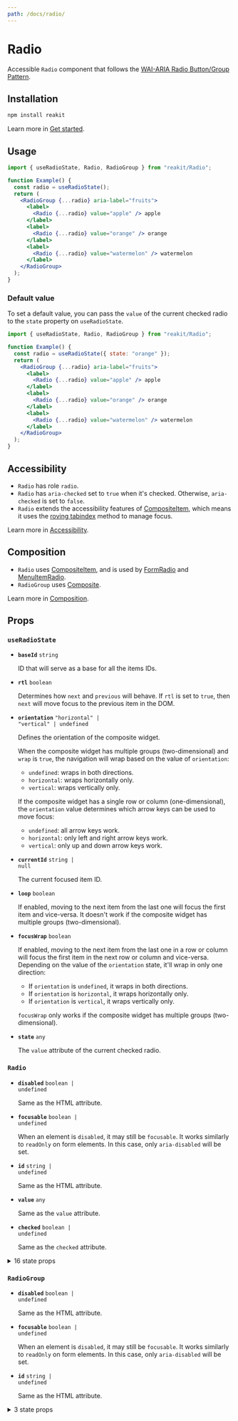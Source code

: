 ```yaml
---
path: /docs/radio/
---
```


# Radio

Accessible `Radio` component that follows the [WAI-ARIA Radio Button/Group Pattern](https://www.w3.org/TR/wai-aria-practices/#radiobutton).

<carbon-ad></carbon-ad>

## Installation

```sh
npm install reakit
```

Learn more in [Get started](/docs/get-started/).

## Usage

```jsx
import { useRadioState, Radio, RadioGroup } from "reakit/Radio";

function Example() {
  const radio = useRadioState();
  return (
    <RadioGroup {...radio} aria-label="fruits">
      <label>
        <Radio {...radio} value="apple" /> apple
      </label>
      <label>
        <Radio {...radio} value="orange" /> orange
      </label>
      <label>
        <Radio {...radio} value="watermelon" /> watermelon
      </label>
    </RadioGroup>
  );
}
```

### Default value

To set a default value, you can pass the `value` of the current checked radio to the `state` property on `useRadioState`.

```jsx
import { useRadioState, Radio, RadioGroup } from "reakit/Radio";

function Example() {
  const radio = useRadioState({ state: "orange" });
  return (
    <RadioGroup {...radio} aria-label="fruits">
      <label>
        <Radio {...radio} value="apple" /> apple
      </label>
      <label>
        <Radio {...radio} value="orange" /> orange
      </label>
      <label>
        <Radio {...radio} value="watermelon" /> watermelon
      </label>
    </RadioGroup>
  );
}
```

## Accessibility

- `Radio` has role `radio`.
- `Radio` has `aria-checked` set to `true` when it's checked. Otherwise, `aria-checked` is set to `false`.
- `Radio` extends the accessibility features of [CompositeItem](/docs/composite/#accessibility), which means it uses the [roving tabindex](https://www.w3.org/TR/wai-aria-practices-1.1/#kbd_roving_tabindex) method to manage focus.

Learn more in [Accessibility](/docs/accessibility/).

## Composition

- `Radio` uses [CompositeItem](/docs/composite/), and is used by [FormRadio](/docs/form/) and [MenuItemRadio](/docs/radio/).
- `RadioGroup` uses [Composite](/docs/composite/).

Learn more in [Composition](/docs/composition/#props-hooks).

## Props

<!-- Automatically generated -->

### `useRadioState`

- **`baseId`**
  <code>string</code>

  ID that will serve as a base for all the items IDs.

- **`rtl`**
  <code>boolean</code>

  Determines how `next` and `previous` will behave. If `rtl` is set to `true`,
then `next` will move focus to the previous item in the DOM.

- **`orientation`**
  <code>&#34;horizontal&#34; | &#34;vertical&#34; | undefined</code>

  Defines the orientation of the composite widget.

  When the composite widget has multiple groups (two-dimensional) and `wrap`
is `true`, the navigation will wrap based on the value of `orientation`:
  - `undefined`: wraps in both directions.
  - `horizontal`: wraps horizontally only.
  - `vertical`: wraps vertically only.

  If the composite widget has a single row or column (one-dimensional), the
`orientation` value determines which arrow keys can be used to move focus:
  - `undefined`: all arrow keys work.
  - `horizontal`: only left and right arrow keys work.
  - `vertical`: only up and down arrow keys work.

- **`currentId`**
  <code>string | null</code>

  The current focused item ID.

- **`loop`**
  <code>boolean</code>

  If enabled, moving to the next item from the last one will focus the first
item and vice-versa. It doesn't work if the composite widget has multiple
groups (two-dimensional).

- **`focusWrap`**
  <code>boolean</code>

  If enabled, moving to the next item from the last one in a row or column
will focus the first item in the next row or column and vice-versa.
Depending on the value of the `orientation` state, it'll wrap in only one
direction:
  - If `orientation` is `undefined`, it wraps in both directions.
  - If `orientation` is `horizontal`, it wraps horizontally only.
  - If `orientation` is `vertical`, it wraps vertically only.

  `focusWrap` only works if the composite widget has multiple groups
(two-dimensional).

- **`state`**
  <code>any</code>

  The `value` attribute of the current checked radio.

### `Radio`

- **`disabled`**
  <code>boolean | undefined</code>

  Same as the HTML attribute.

- **`focusable`**
  <code>boolean | undefined</code>

  When an element is `disabled`, it may still be `focusable`. It works
similarly to `readOnly` on form elements. In this case, only
`aria-disabled` will be set.

- **`id`**
  <code>string | undefined</code>

  Same as the HTML attribute.

- **`value`**
  <code>any</code>

  Same as the `value` attribute.

- **`checked`**
  <code>boolean | undefined</code>

  Same as the `checked` attribute.

<details><summary>16 state props</summary>

> These props are returned by the state hook. You can spread them into this component (`{...state}`) or pass them separately. You can also provide these props from your own state logic.

- **`baseId`**
  <code>string</code>

  ID that will serve as a base for all the items IDs.

- **`orientation`**
  <code>&#34;horizontal&#34; | &#34;vertical&#34; | undefined</code>

  Defines the orientation of the composite widget.

  When the composite widget has multiple groups (two-dimensional) and `wrap`
is `true`, the navigation will wrap based on the value of `orientation`:
  - `undefined`: wraps in both directions.
  - `horizontal`: wraps horizontally only.
  - `vertical`: wraps vertically only.

  If the composite widget has a single row or column (one-dimensional), the
`orientation` value determines which arrow keys can be used to move focus:
  - `undefined`: all arrow keys work.
  - `horizontal`: only left and right arrow keys work.
  - `vertical`: only up and down arrow keys work.

- **`currentId`**
  <code>string | null</code>

  The current focused item ID.

- **`items`**
  <code>Item[]</code>

  Lists all the composite items.

- **`registerItem`**
  <code>(item: Item) =&#62; void</code>

  Registers a composite item.

- **`unregisterItem`**
  <code>(id: string) =&#62; void</code>

  Unregisters a composite item.

- **`move`**
  <code>(id: string | null) =&#62; void</code>

  Moves focus to a given item ID.

- **`setCurrentId`**
  <code>(value: SetStateAction&#60;string | null&#62;) =&#62; void</code>

  Sets `currentId`.

- **`next`**
  <code>(unstable_allTheWay?: boolean | undefined) =&#62; void</code>

  Moves focus to the next item.

- **`previous`**
  <code>(unstable_allTheWay?: boolean | undefined) =&#62; void</code>

  Moves focus to the previous item.

- **`up`**
  <code>(unstable_allTheWay?: boolean | undefined) =&#62; void</code>

  Moves focus to the item above.

- **`down`**
  <code>(unstable_allTheWay?: boolean | undefined) =&#62; void</code>

  Moves focus to the item below.

- **`first`**
  <code>() =&#62; void</code>

  Moves focus to the first item.

- **`last`**
  <code>() =&#62; void</code>

  Moves focus to the last item.

- **`state`**
  <code>any</code>

  The `value` attribute of the current checked radio.

- **`setState`**
  <code>(value: any) =&#62; void</code>

  Sets `state`.

</details>

### `RadioGroup`

- **`disabled`**
  <code>boolean | undefined</code>

  Same as the HTML attribute.

- **`focusable`**
  <code>boolean | undefined</code>

  When an element is `disabled`, it may still be `focusable`. It works
similarly to `readOnly` on form elements. In this case, only
`aria-disabled` will be set.

- **`id`**
  <code>string | undefined</code>

  Same as the HTML attribute.

<details><summary>3 state props</summary>

> These props are returned by the state hook. You can spread them into this component (`{...state}`) or pass them separately. You can also provide these props from your own state logic.

- **`baseId`**
  <code>string</code>

  ID that will serve as a base for all the items IDs.

- **`currentId`**
  <code>string | null</code>

  The current focused item ID.

- **`items`**
  <code>Item[]</code>

  Lists all the composite items.

</details>
